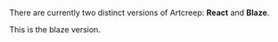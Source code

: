 There are currently two distinct versions of Artcreep: **React** and **Blaze**.

This is the blaze version. 
